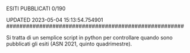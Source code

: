 ESITI PUBBLICATI 0/190 

UPDATED 2023-05-04 15:13:54.754901
######################################################

Si tratta di un semplice script in python per controllare quando sono pubblicati gli esiti (ASN 2021, quinto quadrimestre).

